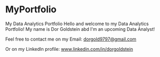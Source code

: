 # MyPortfolio
My Data Analytics Portfolio
Hello and welcome to my Data Analytics Portfolio!
My name is Dor Goldstein abd I'm an upcoming Data Analyst!

Feel free to contact me on my Email:
dorgold9797@gmail.com

Or on my LinkedIn profile:
www.linkedin.com/in/dorgoldstein

